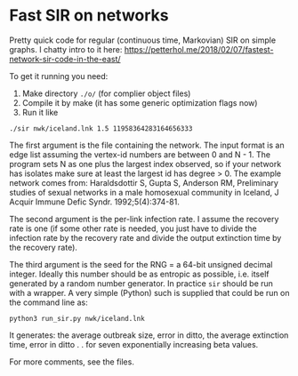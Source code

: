 # Fast SIR on networks
Pretty quick code for regular (continuous time, Markovian) SIR on simple graphs. I chatty intro to it here: https://petterhol.me/2018/02/07/fastest-network-sir-code-in-the-east/

To get it running you need:

1. Make directory `./o/` (for complier object files)
2. Compile it by make (it has some generic optimization flags now)
3. Run it like

`./sir nwk/iceland.lnk 1.5 11958364283164656333`

The first argument is the file containing the network. The input format is an edge list assuming the vertex-id numbers are between 0 and N - 1. The program sets N as one plus the largest index observed, so if your network has isolates make sure at least the largest id has degree > 0. The example network comes from: Haraldsdottir S, Gupta S, Anderson RM, Preliminary studies of sexual networks in a male homosexual community in Iceland, J Acquir Immune Defic Syndr. 1992;5(4):374-81.

The second argument is the per-link infection rate. I assume the recovery rate is one (if some other rate is needed, you just have to divide the infection rate by the recovery rate and divide the output extinction time by the recovery rate).

The third argument is the seed for the RNG = a 64-bit unsigned decimal integer. Ideally this number should be as entropic as possible, i.e. itself generated by a random number generator. In practice `sir` should be run with a wrapper. A very simple (Python) such is supplied that could be run on the command line as:

`python3 run_sir.py nwk/iceland.lnk`

It generates: the average outbreak size, error in ditto, the average extinction time, error in ditto . . for seven exponentially increasing beta values.

For more comments, see the files.
